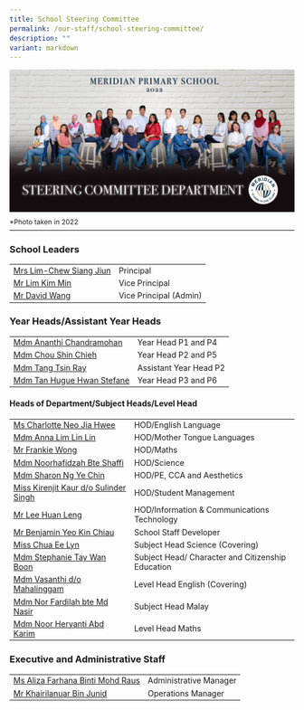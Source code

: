 ```yaml
---
title: School Steering Committee
permalink: /our-staff/school-steering-committee/
description: ""
variant: markdown
---
```

![](/images/Our%20Staff/2022%20Dept%20Photo/STEERING%20COMMITTEE.jpg)

<p style="line-height:0.1em; font-size: 12px;">*Photo taken in 2022</p>
<hr>

### School Leaders

<table style="width:100%">
  <tbody><tr>
  </tr>
  <tr>
    <td><a href="mailto:meridian_ps@moe.edu.sg">Mrs Lim-Chew Siang Jiun</a></td>
    <td>Principal</td>
    
  </tr>
  <tr>
    <td><a href="mailto:meridian_ps@moe.edu.sg">Mr Lim Kim Min</a></td>
    <td>Vice Principal</td>
  </tr>
	<tr>
    <td><a href="mailto:meridian_ps@moe.edu.sg">Mr David Wang</a></td>
    <td>Vice Principal (Admin)</td>
		
  </tr>
	
</tbody></table>

### Year Heads/Assistant Year Heads

<table style="width:100%">
  <tbody><tr>
  </tr>
  <tr>
    <td><a href="mailto:ananthi_chandramohan@moe.edu.sg">Mdm Ananthi Chandramohan</a></td>
    <td>Year Head P1 and P4</td>
   
  </tr>
  <tr>
    <td>
			<a href="mailto:chou_shin_chieh@moe.edu.sg">Mdm Chou Shin Chieh</a></td>
    <td>Year Head P2 and P5</td>
  </tr>
		<tr>
    <td>
			<a href="mailto:tang_tsin_ray@moe.edu.sg">Mdm Tang Tsin Ray</a></td>
    <td>Assistant Year Head P2</td>
  </tr>
	<tr>
    <td><a href="mailto:tan_hugue_hwan_stefane@moe.edu.sg">Mdm Tan Hugue  Hwan Stefane</a></td>
    <td>Year Head P3 and P6</td>
  </tr>
</tbody></table>

#### Heads of Department/Subject Heads/Level Head

<table style="width:100%">
  <tbody><tr>
  </tr>
  <tr>
    <td><a href="mailto:neo_jia_hwee@moe.edu.sg">Ms Charlotte Neo Jia Hwee</a></td>
    <td>HOD/English Language</td>
  </tr>
	<tr>
    <td><a href="mailto:anna_lim_lin_lin@moe.edu.sg">Mdm Anna Lim Lin Lin</a></td>
    <td>HOD/Mother Tongue Languages</td>
  </tr>
  <tr>
    <td>
			<a href="mailto:wong_hoe_shyan@moe.edu.sg">Mr Frankie Wong</a></td>
    <td>HOD/Maths</td>
  </tr>
	<tr>
    <td><a href="mailto:noorhafidzah_shaffi@moe.edu.sg">Mdm Noorhafidzah Bte Shaffi</a></td>
    <td>HOD/Science</td>
  </tr>
	<tr>
    <td><a href="mailto:ng_ye_chin_sharon@moe.edu.sg">Mdm Sharon Ng Ye Chin</a></td>
    <td>HOD/PE, CCA and Aesthetics</td>
  </tr>
	<tr>
    <td><a href="mailto:kirenjit_kaur_sulinder_singh@moe.edu.sg">Miss Kirenjit Kaur d/o Sulinder Singh</a></td>
    <td>HOD/Student Management</td>
  </tr>
	<tr>
    <td><a href="mailto:lee_huan_leng@moe.edu.sg">Mr Lee Huan Leng</a></td>
    <td>HOD/Information &amp; Communications Technology</td>
	</tr>
	<tr>
	<td><a href="mailto:yeo_kim_chiau_benjamin@moe.edu.sg">Mr Benjamin Yeo Kin Chiau</a></td>
    <td>School Staff Developer</td>
  </tr>
	<tr>
    <td><a href="mailto:noorhafidzah_shaffi@moe.edu.sg">Miss Chua Ee Lyn</a></td>
    <td>Subject Head Science (Covering)</td>
  </tr>
	<tr>
    <td><a href="mailto:tay_wan_boon@moe.edu.sg">Mdm Stephanie Tay Wan Boon</a></td>
    <td>Subject Head/ Character and Citizenship Education</td>
  </tr>
	<tr>
    <td><a href="mailto:vasanthi_mahalinggam@moe.edu.sg">Mdm Vasanthi d/o Mahalinggam</a></td>
    <td>Level Head English (Covering)</td>
  </tr>
	<tr>
    <td><a href="mailto:nor_fardilah_mohamed_nasir@moe.edu.sg">Mdm Nor Fardilah bte Md Nasir</a></td>
    <td>Subject Head Malay</td>
  </tr>
	<tr>
    <td><a href="mailto:noor_heryanti_abdul_karim@moe.edu.sg">Mdm Noor Heryanti Abd Karim</a></td>
    <td>Level Head Maths</td>
  </tr>
	
</tbody></table>

### Executive and Administrative Staff


<table style="width:100%">
  <tbody><tr>
    <td><a href="mailto:aliza_farhana_mohd_raus@moe.edu.sg">Ms Aliza Farhana Binti Mohd Raus</a></td>
    <td>Administrative Manager</td>
    
  </tr>
  <tr>
    <td><a href="mailto:khairilanuar_junid@moe.edu.sg">Mr Khairilanuar Bin Junid</a></td>
    <td>Operations Manager</td>
  </tr>
	
</tbody></table>